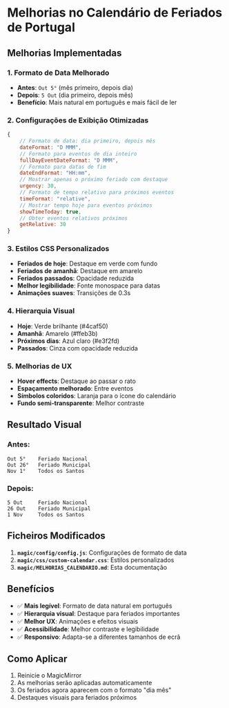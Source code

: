 # Melhorias no Calendário de Feriados de Portugal

## Melhorias Implementadas

### 1. Formato de Data Melhorado
- **Antes**: `Out 5°` (mês primeiro, depois dia)
- **Depois**: `5 Out` (dia primeiro, depois mês)
- **Benefício**: Mais natural em português e mais fácil de ler

### 2. Configurações de Exibição Otimizadas
```javascript
{
    // Formato de data: dia primeiro, depois mês
    dateFormat: "D MMM",
    // Formato para eventos de dia inteiro
    fullDayEventDateFormat: "D MMM",
    // Formato para datas de fim
    dateEndFormat: "HH:mm",
    // Mostrar apenas o próximo feriado com destaque
    urgency: 30,
    // Formato de tempo relativo para próximos eventos
    timeFormat: "relative",
    // Mostrar tempo hoje para eventos próximos
    showTimeToday: true,
    // Obter eventos relativos próximos
    getRelative: 30
}
```

### 3. Estilos CSS Personalizados
- **Feriados de hoje**: Destaque em verde com fundo
- **Feriados de amanhã**: Destaque em amarelo
- **Feriados passados**: Opacidade reduzida
- **Melhor legibilidade**: Fonte monospace para datas
- **Animações suaves**: Transições de 0.3s

### 4. Hierarquia Visual
- **Hoje**: Verde brilhante (#4caf50)
- **Amanhã**: Amarelo (#ffeb3b)
- **Próximos dias**: Azul claro (#e3f2fd)
- **Passados**: Cinza com opacidade reduzida

### 5. Melhorias de UX
- **Hover effects**: Destaque ao passar o rato
- **Espaçamento melhorado**: Entre eventos
- **Símbolos coloridos**: Laranja para o ícone do calendário
- **Fundo semi-transparente**: Melhor contraste

## Resultado Visual

### Antes:
```
Out 5°    Feriado Nacional
Out 26°   Feriado Municipal
Nov 1°    Todos os Santos
```

### Depois:
```
5 Out     Feriado Nacional
26 Out    Feriado Municipal
1 Nov     Todos os Santos
```

## Ficheiros Modificados

1. **`magic/config/config.js`**: Configurações de formato de data
2. **`magic/css/custom-calendar.css`**: Estilos personalizados
3. **`magic/MELHORIAS_CALENDARIO.md`**: Esta documentação

## Benefícios

- ✅ **Mais legível**: Formato de data natural em português
- ✅ **Hierarquia visual**: Destaque para feriados importantes
- ✅ **Melhor UX**: Animações e efeitos visuais
- ✅ **Acessibilidade**: Melhor contraste e legibilidade
- ✅ **Responsivo**: Adapta-se a diferentes tamanhos de ecrã

## Como Aplicar

1. Reinicie o MagicMirror
2. As melhorias serão aplicadas automaticamente
3. Os feriados agora aparecem com o formato "dia mês"
4. Destaques visuais para feriados próximos
